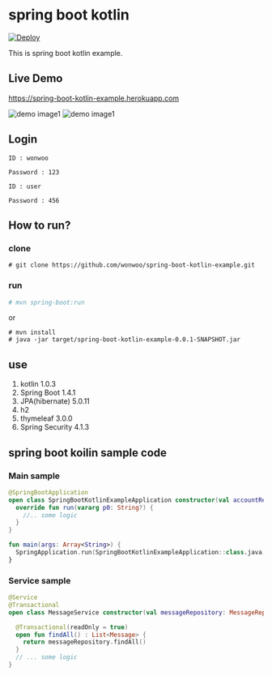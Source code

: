 # spring boot kotlin 

[![Deploy](https://www.herokucdn.com/deploy/button.svg)](https://spring-boot-kotlin-example.herokuapp.com)

This is spring boot kotlin example.

## Live Demo

https://spring-boot-kotlin-example.herokuapp.com

![demo image1](http://wonwoo.ml/wordpress/wp-content/uploads/2016/10/github1.png)
![demo image1](http://wonwoo.ml/wordpress/wp-content/uploads/2016/10/github2.png)

## Login
`ID : wonwoo`

`Password : 123`

`ID : user`

`Password : 456`


## How to run?
### clone
```
# git clone https://github.com/wonwoo/spring-boot-kotlin-example.git
```
### run
```sh
# mvn spring-boot:run
```
or
```
# mvn install
# java -jar target/spring-boot-kotlin-example-0.0.1-SNAPSHOT.jar
```

## use 
1. kotlin 1.0.3
2. Spring Boot 1.4.1 
3. JPA(hibernate) 5.0.11
4. h2
5. thymeleaf 3.0.0
6. Spring Security 4.1.3


## spring boot koilin sample code
### Main sample
```kotlin
@SpringBootApplication
open class SpringBootKotlinExampleApplication constructor(val accountRepository: AccountRepository, val messageRepository: MessageRepository) : CommandLineRunner{
  override fun run(vararg p0: String?) {
    //.. some logic  
  }
}

fun main(args: Array<String>) {
  SpringApplication.run(SpringBootKotlinExampleApplication::class.java, *args)
}
```
### Service sample
```kotlin
@Service
@Transactional
open class MessageService constructor(val messageRepository: MessageRepository){

  @Transactional(readOnly = true)
  open fun findAll() : List<Message> {
    return messageRepository.findAll()
  }
  // ... some logic 
}
```


